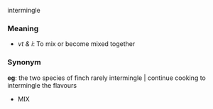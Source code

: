 intermingle
### Meaning
+ _vt & i_: To mix or become mixed together

### Synonym

__eg__: the two species of finch rarely intermingle | continue cooking to intermingle the flavours

+ MIX


